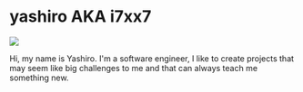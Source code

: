 # yashiro AKA i7xx7
<img src="https://komarev.com/ghpvc/?username=i7xx7"/>

Hi, my name is Yashiro.
I'm a software engineer, I like to create projects that may seem like big challenges to me and that can always teach me something new.
